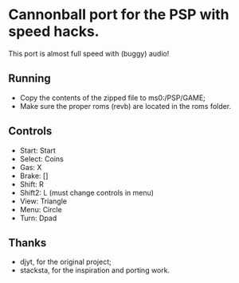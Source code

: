Cannonball port for the PSP with speed hacks.
==========================

This port is almost full speed with (buggy) audio!

Running
---
* Copy the contents of the zipped file to ms0:/PSP/GAME;
* Make sure the proper roms (revb) are located in the roms folder.

Controls
---

* Start: Start
* Select: Coins
* Gas: X
* Brake: []
* Shift: R
* Shift2: L (must change controls in menu)
* View: Triangle
* Menu:  Circle
* Turn:	Dpad

Thanks
---

* djyt, for the original project;
* stacksta, for the inspiration and porting work.
